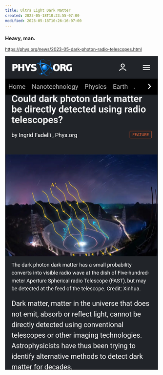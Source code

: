 ```yaml
---
title: Ultra Light Dark Matter
created: 2023-05-18T10:23:55-07:00
modified: 2023-05-18T10:26:16-07:00
---
```


### Heavy, man.

https://phys.org/news/2023-05-dark-photon-radio-telescopes.html

![PhysOrg News](/assets/images/451370e498f94c2b2fc1f7894a10322a.jpg "PhysOrg News") 
